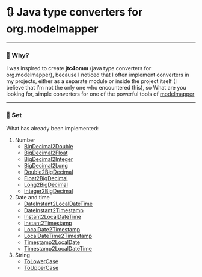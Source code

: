 # 🔃 Java type converters for org.modelmapper

---

### 🤔 Why?

I was inspired to create __jtc4omm__ (java type converters for org.modelmapper), because I noticed that I often implement converters in my projects, either as a separate module or inside the project itself (I believe that I’m not the only one who encountered this), so What are you looking for, simple converters for one of the powerful tools of [modelmapper](https://modelmapper.org/)

---

### 🤖 Set

What has already been implemented:

1. Number
   - [BigDecimal2Double](src%2Fmain%2Fjava%2Fdev%2Fjustedlev%2Fjtc4omm%2FBigDecimal2Double.java)
   - [BigDecimal2Float](src%2Fmain%2Fjava%2Fdev%2Fjustedlev%2Fjtc4omm%2FBigDecimal2Float.java)
   - [BigDecimal2Integer](src%2Fmain%2Fjava%2Fdev%2Fjustedlev%2Fjtc4omm%2FBigDecimal2Integer.java)
   - [BigDecimal2Long](src%2Fmain%2Fjava%2Fdev%2Fjustedlev%2Fjtc4omm%2FBigDecimal2Long.java)
   - [Double2BigDecimal](src%2Fmain%2Fjava%2Fdev%2Fjustedlev%2Fjtc4omm%2FDouble2BigDecimal.java)
   - [Float2BigDecimal](src%2Fmain%2Fjava%2Fdev%2Fjustedlev%2Fjtc4omm%2FFloat2BigDecimal.java)
   - [Long2BigDecimal](src%2Fmain%2Fjava%2Fdev%2Fjustedlev%2Fjtc4omm%2FLong2BigDecimal.java)
   - [Integer2BigDecimal](src%2Fmain%2Fjava%2Fdev%2Fjustedlev%2Fjtc4omm%2FInteger2BigDecimal.java)
2. Date and time
   - [DateInstant2LocalDateTime](src%2Fmain%2Fjava%2Fdev%2Fjustedlev%2Fjtc4omm%2FDateInstant2LocalDateTime.java)
   - [DateInstant2Timestamp](src%2Fmain%2Fjava%2Fdev%2Fjustedlev%2Fjtc4omm%2FDateInstant2Timestamp.java)
   - [Instant2LocalDateTime](src%2Fmain%2Fjava%2Fdev%2Fjustedlev%2Fjtc4omm%2FInstant2LocalDateTime.java)
   - [Instant2Timestamp](src%2Fmain%2Fjava%2Fdev%2Fjustedlev%2Fjtc4omm%2FInstant2Timestamp.java)
   - [LocalDate2Timestamp](src%2Fmain%2Fjava%2Fdev%2Fjustedlev%2Fjtc4omm%2FLocalDate2Timestamp.java)
   - [LocalDateTime2Timestamp](src%2Fmain%2Fjava%2Fdev%2Fjustedlev%2Fjtc4omm%2FLocalDateTime2Timestamp.java)
   - [Timestamp2LocalDate](src%2Fmain%2Fjava%2Fdev%2Fjustedlev%2Fjtc4omm%2FTimestamp2LocalDate.java)
   - [Timestamp2LocalDateTime](src%2Fmain%2Fjava%2Fdev%2Fjustedlev%2Fjtc4omm%2FTimestamp2LocalDateTime.java)
3. String
   - [ToLowerCase](src%2Fmain%2Fjava%2Fdev%2Fjustedlev%2Fjtc4omm%2FToLowerCase.java)
   - [ToUpperCase](src%2Fmain%2Fjava%2Fdev%2Fjustedlev%2Fjtc4omm%2FToUpperCase.java)
